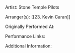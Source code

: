 Artist: Stone Temple Pilots

  

Arranger(s): [[23. Kevin Caran]]

  

Originally Performed At:

  

Performance Links:

  

Additional Information: